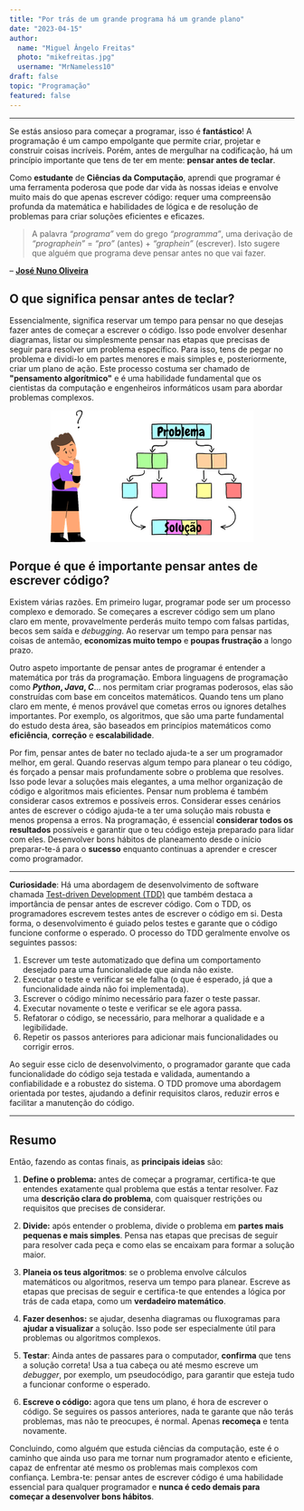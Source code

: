 ```yaml
---
title: "Por trás de um grande programa há um grande plano"
date: "2023-04-15"
author:
  name: "Miguel Ângelo Freitas"
  photo: "mikefreitas.jpg"
  username: "MrNameless10"
draft: false
topic: "Programação"
featured: false
---
```


---

Se estás ansioso para começar a programar, isso é **fantástico**! A programação é um campo empolgante que permite criar, projetar e construir coisas incríveis. Porém, antes de mergulhar na codificação, há um princípio importante que tens de ter em mente: **pensar antes de teclar**.

Como **estudante** de **Ciências da Computação**, aprendi que programar é uma ferramenta poderosa que pode dar vida às nossas ideias e envolve muito mais do que apenas escrever código: requer uma compreensão profunda da matemática e habilidades de lógica e de resolução de problemas para criar soluções eficientes e eficazes.

>A palavra _“programa”_ vem do grego _“programma”_, uma derivação de _“prographein”_ = _“pro”_ (antes) + _“graphein”_ (escrever). Isto sugere que alguém que programa deve pensar antes no que vai fazer.

– [**José Nuno Oliveira**](https://www.di.uminho.pt/~jno/)

## O que significa pensar antes de teclar?

Essencialmente, significa reservar um tempo para pensar no que desejas fazer antes de começar a escrever o código. Isso pode envolver desenhar diagramas, listar ou simplesmente pensar nas etapas que precisas de seguir para resolver um problema específico.  Para isso, tens de pegar no problema e dividi-lo em partes menores e mais simples e, posteriormente, criar um plano de ação. Este processo costuma ser chamado de **"pensamento algorítmico"** e é uma habilidade fundamental que os cientistas da computação e engenheiros informáticos usam para abordar problemas complexos.

<img src="../public/img/blog/mike_problem_to_solution_resized.png"
        alt="CoderDojo_ThinkBeforeYouCode"
        style="display: block; margin: 0 auto" />

## Porque é que é importante pensar antes de escrever código?

Existem várias razões. Em primeiro lugar, programar pode ser um processo complexo e demorado. Se começares a escrever código sem um plano claro em mente, provavelmente perderás muito tempo com falsas partidas, becos sem saída e _debugging_. Ao reservar um tempo para pensar nas coisas de antemão, **economizas muito tempo** e **poupas frustração** a longo prazo.

Outro aspeto importante de pensar antes de programar é entender a matemática por trás da programação. Embora linguagens de programação como **_Python_, _Java_, _C_**… nos permitam criar programas poderosos, elas são construídas com base em conceitos matemáticos. Quando tens um plano claro em mente, é menos provável que cometas erros ou ignores detalhes importantes. Por exemplo, os algoritmos, que são uma parte fundamental do estudo desta área, são baseados em princípios matemáticos como **eficiência**, **correção** e **escalabilidade**.

Por fim, pensar antes de bater no teclado ajuda-te a ser um programador melhor, em geral. Quando reservas algum tempo para planear o teu código, és forçado a pensar mais profundamente sobre o problema que resolves. Isso pode levar a soluções mais elegantes, a uma melhor organização de código e algoritmos mais eficientes. Pensar num problema é também considerar casos extremos e possíveis erros. Considerar esses cenários antes de escrever o código ajuda-te a ter uma solução mais robusta e menos propensa a erros. Na programação, é essencial **considerar todos os resultados** possíveis e garantir que o teu código esteja preparado para lidar com eles. Desenvolver bons hábitos de planeamento desde o início preparar-te-á para o **sucesso** enquanto continuas a aprender e crescer como programador.

---
**Curiosidade**: Há uma abordagem de desenvolvimento de software chamada [Test-driven Development (TDD)](https://pt.wikipedia.org/wiki/Test-driven_development) que também destaca a importância de pensar antes de escrever código. Com o TDD, os programadores escrevem testes antes de escrever o código em si. Desta forma, o desenvolvimento é guiado pelos testes e garante que o código funcione conforme o esperado. O processo do TDD geralmente envolve os seguintes passos:

1. Escrever um teste automatizado que defina um comportamento desejado para uma funcionalidade que ainda não existe.
2. Executar o teste e verificar se ele falha (o que é esperado, já que a funcionalidade ainda não foi implementada).
3. Escrever o código mínimo necessário para fazer o teste passar.
4. Executar novamente o teste e verificar se ele agora passa.
5. Refatorar o código, se necessário, para melhorar a qualidade e a legibilidade.
6. Repetir os passos anteriores para adicionar mais funcionalidades ou corrigir erros.

Ao seguir esse ciclo de desenvolvimento, o programador garante que cada funcionalidade do código seja testada e validada, aumentando a confiabilidade e a robustez do sistema. O TDD promove uma abordagem orientada por testes, ajudando a definir requisitos claros, reduzir erros e facilitar a manutenção do código.

---

## Resumo

Então, fazendo as contas finais, as **principais ideias** são:

1. **Define o problema:** antes de começar a programar, certifica-te que entendes exatamente qual problema que estás a tentar resolver. Faz uma **descrição clara do problema**, com quaisquer restrições ou requisitos que precises de considerar.

2. **Divide:** após entender o problema, divide o problema em **partes mais pequenas e mais simples**. Pensa nas etapas que precisas de seguir para resolver cada peça e como elas se encaixam para formar a solução maior.

3. **Planeia os teus algoritmos**: se o problema envolve cálculos matemáticos ou algoritmos, reserva um tempo para planear. Escreve as etapas que precisas de seguir e certifica-te que entendes a lógica por trás de cada etapa, como um **verdadeiro matemático**.

4. **Fazer desenhos:** se ajudar, desenha diagramas ou fluxogramas para **ajudar a visualizar** a solução. Isso pode ser especialmente útil para problemas ou algoritmos complexos.

5. **Testar**: Ainda antes de passares para o computador, **confirma** que tens a solução correta! Usa a tua cabeça ou até mesmo escreve um _debugger_, por exemplo, um pseudocódigo, para garantir que esteja tudo a funcionar conforme o esperado.

6. **Escreve o código:** agora que tens um plano, é hora de escrever o código. Se seguires os passos anteriores, nada te garante que não terás problemas, mas não te preocupes, é normal. Apenas **recomeça** e tenta novamente.

Concluindo, como alguém que estuda ciências da computação, este é o caminho que ainda uso para me tornar num programador atento e eficiente, capaz de enfrentar até mesmo os problemas mais complexos com confiança. Lembra-te: pensar antes de escrever código é uma habilidade essencial para qualquer programador e **nunca é cedo demais para começar a desenvolver bons hábitos**.
